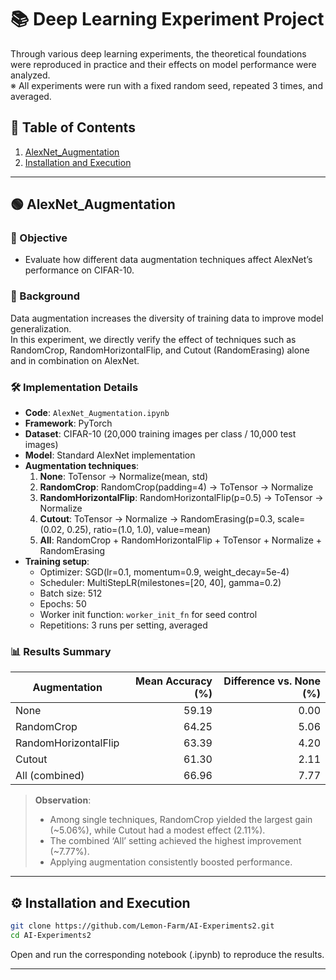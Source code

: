 # 📚 Deep Learning Experiment Project

Through various deep learning experiments, the theoretical foundations were reproduced in practice and their effects on model performance were analyzed.  
※ All experiments were run with a fixed random seed, repeated 3 times, and averaged.

## 📑 Table of Contents

1. [AlexNet_Augmentation](#🟢-alexnet_augmentation)  
2. [Installation and Execution](#⚙️-installation-and-execution)  

---

## 🟢 AlexNet_Augmentation

### 🎯 Objective

* Evaluate how different data augmentation techniques affect AlexNet’s performance on CIFAR-10.

### 🧠 Background

Data augmentation increases the diversity of training data to improve model generalization.  
In this experiment, we directly verify the effect of techniques such as RandomCrop, RandomHorizontalFlip, and Cutout (RandomErasing) alone and in combination on AlexNet.

### 🛠 Implementation Details

* **Code**: `AlexNet_Augmentation.ipynb`  
* **Framework**: PyTorch  
* **Dataset**: CIFAR-10 (20,000 training images per class / 10,000 test images)  
* **Model**: Standard AlexNet implementation  
* **Augmentation techniques**:  
  1. **None**: ToTensor → Normalize(mean, std)  
  2. **RandomCrop**: RandomCrop(padding=4) → ToTensor → Normalize  
  3. **RandomHorizontalFlip**: RandomHorizontalFlip(p=0.5) → ToTensor → Normalize  
  4. **Cutout**: ToTensor → Normalize → RandomErasing(p=0.3, scale=(0.02, 0.25), ratio=(1.0, 1.0), value=mean)  
  5. **All**: RandomCrop + RandomHorizontalFlip + ToTensor + Normalize + RandomErasing  
* **Training setup**:  
  - Optimizer: SGD(lr=0.1, momentum=0.9, weight_decay=5e-4)  
  - Scheduler: MultiStepLR(milestones=[20, 40], gamma=0.2)  
  - Batch size: 512  
  - Epochs: 50  
  - Worker init function: `worker_init_fn` for seed control  
  - Repetitions: 3 runs per setting, averaged  

### 📊 Results Summary

| Augmentation         | Mean Accuracy (%) | Difference vs. None (%) |
| -------------------- | -----------------: | ----------------------: |
| None                 |             59.19  |                  0.00   |
| RandomCrop           |             64.25  |                  5.06   |
| RandomHorizontalFlip |             63.39  |                  4.20   |
| Cutout               |             61.30  |                  2.11   |
| All (combined)       |             66.96  |                  7.77   |

> **Observation**:  
> - Among single techniques, RandomCrop yielded the largest gain (~5.06%), while Cutout had a modest effect (2.11%).  
> - The combined ‘All’ setting achieved the highest improvement (~7.77%).  
> - Applying augmentation consistently boosted performance.

---

## ⚙️ Installation and Execution

```bash
git clone https://github.com/Lemon-Farm/AI-Experiments2.git
cd AI-Experiments2
```

Open and run the corresponding notebook (.ipynb) to reproduce the results.

---
